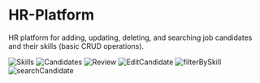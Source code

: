 # HR-Platform
 
 HR platform for adding, updating, deleting, and 
searching job candidates and their skills (basic CRUD operations).

 
![Skills](https://user-images.githubusercontent.com/88964904/233601443-305fee7f-3ab9-4ae6-9d33-bdbb8730876b.png)
![Candidates](https://user-images.githubusercontent.com/88964904/233601492-c3986f11-a597-4890-9076-fd95376d2f3f.png)
![Review](https://user-images.githubusercontent.com/88964904/233601569-5f60b2da-51fd-4acb-9c07-5a55b298ab6e.png)
![EditCandidate](https://user-images.githubusercontent.com/88964904/233601599-ad57131d-f858-4e75-9724-41583dc6c616.png)
![filterBySkill](https://user-images.githubusercontent.com/88964904/233601635-a2058d58-1da7-4136-9256-d016a7cecc60.png)
![searchCandidate](https://user-images.githubusercontent.com/88964904/233603971-d040c4fa-5b5e-4fc2-8f25-5f1356c33973.png)
